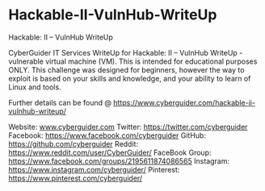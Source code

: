 # Hackable-II-VulnHub-WriteUp
Hackable: II – VulnHub WriteUp

CyberGuider IT Services WriteUp for Hackable: II – VulnHub WriteUp - vulnerable virtual machine (VM). This is intended for educational purposes ONLY. This challenge was designed for beginners, however the way to exploit is based on your skills and knowledge, and your ability to learn of Linux and tools.

Further details can be found @ https://www.cyberguider.com/hackable-ii-vulnhub-writeup/

Website: www.cyberguider.com 
Twitter: https://twitter.com/cyberguider 
Facebook: https://www.facebook.com/cyberguider 
GitHub: https://github.com/cyberguider
Reddit: https://www.reddit.com/user/CyberGuider/
FaceBook Group: https://www.facebook.com/groups/2195611874086565
Instagram: https://www.instagram.com/cyberguider/ 
Pinterest: https://www.pinterest.com/cyberguider/ 
